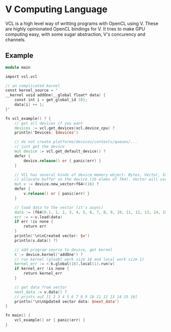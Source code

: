 # V Computing Language

VCL is a high level way of writting programs with OpenCL using V.
These are highly opinionated OpenCL bindings for V. It tries to make GPU computing easy,
with some sugar abstraction, V's concurency and channels.

## Example

```v
module main

import vsl.vcl

// an complicated kernel
const kernel_source = '
__kernel void addOne(__global float* data) {
    const int i = get_global_id (0);
    data[i] += 1;
}'

fn vcl_example() ? {
	// get all devices if you want
	devices := vcl.get_devices(vcl.device_cpu) ?
	println('Devices: $devices')

	// do not create platforms/devices/contexts/queues/...
	// just get the device
	mut device := vcl.get_default_device() ?
	defer {
		device.release() or { panic(err) }
	}

	// VCL has several kinds of device memory object: Bytes, Vector, Image (Soon)
	// allocate buffer on the device (16 elems of f64). Vector will use generics in the future
	mut v := device.new_vector<f64>(16) ?
	defer {
		v.release() or { panic(err) }
	}

	// load data to the vector (it's async)
	data := [f64(0.), 1, 2, 3, 4, 5, 6, 7, 8, 9, 10, 11, 12, 13, 14, 15]
	err := <-v.load(data)
	if err !is none {
		return err
	}
	println('\n\nCreated vector: $v')
	println(v.data() ?)

	// add program source to device, get kernel
	k := device.kernel('addOne') ?
	// run kernel (gloabl work size 16 and local work size 1)
	kernel_err := <-k.global(16).local(1).run(v)
	if kernel_err !is none {
		return kernel_err
	}

	// get data from vector
	next_data := v.data() ?
	// prints out [1 2 3 4 5 6 7 8 9 10 11 12 13 14 15 16]
	println('\n\nUpdated vector data: $next_data')
}

fn main() {
	vcl_example() or { panic(err) }
}
```
